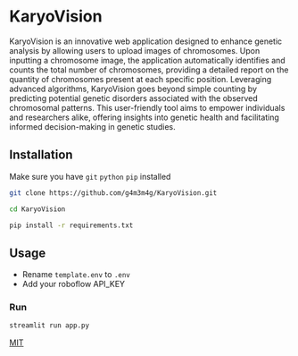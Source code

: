 # KaryoVision

KaryoVision is an innovative web application designed to enhance genetic analysis by allowing users to upload images of chromosomes. Upon inputting a chromosome image, the application automatically identifies and counts the total number of chromosomes, providing a detailed report on the quantity of chromosomes present at each specific position. Leveraging advanced algorithms, KaryoVision goes beyond simple counting by predicting potential genetic disorders associated with the observed chromosomal patterns. This user-friendly tool aims to empower individuals and researchers alike, offering insights into genetic health and facilitating informed decision-making in genetic studies.
## Installation

Make sure you have ``git`` ``python`` ``pip`` installed

```bash
git clone https://github.com/g4m3m4g/KaryoVision.git
```
```bash
cd KaryoVision
```
```bash
pip install -r requirements.txt
```


## Usage

- Rename ``` template.env ``` to ``` .env ```
- Add your roboflow API_KEY 

### Run

```python
streamlit run app.py
```


[MIT](https://choosealicense.com/licenses/mit/)
